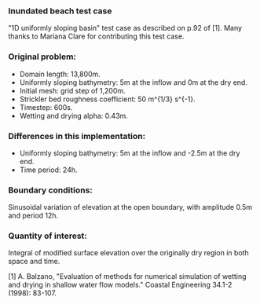 ### Inundated beach test case

"1D uniformly sloping basin" test case as described on p.92 of [1]. Many thanks to Mariana Clare for
contributing this test case.

### Original problem:
  * Domain length: 13,800m.
  * Uniformly sloping bathymetry: 5m at the inflow and 0m at the dry end.
  * Initial mesh: grid step of 1,200m.
  * Strickler bed roughness coefficient: 50 m^{1/3} s^{-1}.
  * Timestep: 600s.
  * Wetting and drying alpha: 0.43m.

### Differences in this implementation:
  * Uniformly sloping bathymetry: 5m at the inflow and -2.5m at the dry end.
  * Time period: 24h.

### Boundary conditions:
Sinusoidal variation of elevation at the open boundary, with amplitude 0.5m and period 12h.

### Quantity of interest:
Integral of modified surface elevation over the originally dry region in both space and time.

[1] A. Balzano, "Evaluation of methods for numerical simulation of wetting and drying in shallow
    water flow models." Coastal Engineering 34.1-2 (1998): 83-107.
